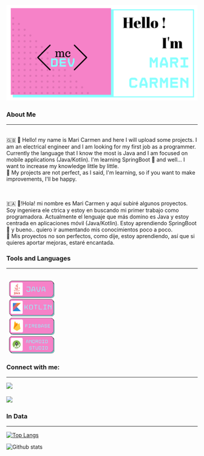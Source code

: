 

<img src= "https://github.com/MariCarmen1991/Assets/blob/master/app/src/main/res/drawable/mc.svg"></img>



###  About Me
<hr class="dotted">
<br>
🇬🇧 👋 Hello! my name is Mari Carmen and here I will upload some projects.
I am an electrical engineer and I am looking for my first job as a programmer.
Currently the language that I know the most is Java and I am focused on mobile applications (Java/Kotlin). 
I'm learning SpringBoot 🌱  and well...  I want to increase my knowledge little by little.
<br>💞️ My projects are not perfect, as I said, I'm learning, so if you want to make improvements, I'll be happy.</br>

##
<br>
🇪🇦 👋!Hola! mi nombre es Mari Carmen y aquí subiré algunos proyectos.
Soy ingeniera ele ctrica y estoy en buscando mi primer trabajo como programadora.
Actualmente el lenguaje que más domino es Java y estoy centrada en aplicaciones móvil (Java/Kotlin). 
Estoy aprendiendo SpringBoot🌱 y bueno.. quiero ir aumentando mis conocimientos poco a poco. 
<br>💞️ Mis proyectos no son  perfectos, como dije, estoy aprendiendo, así que si quieres aportar mejoras, estaré encantada. </br>


### Tools and Languages
<hr class="dotted">
<br>
 <CODE> <img width="120px" src="https://github.com/MariCarmen1991/Assets/blob/master/app/src/main/res/drawable/1.png" /> 
 <img  width="120px" src="https://github.com/MariCarmen1991/Assets/blob/master/app/src/main/res/drawable/2.png" /> 
 <img width="120px" src="https://github.com/MariCarmen1991/Assets/blob/master/app/src/main/res/drawable/3.png" /> 
 <img width="120px" src="https://github.com/MariCarmen1991/Assets/blob/master/app/src/main/res/drawable/4.png" /> </CODE>
 
 ### Connect with me:
  <hr class="dotted">
<!-- : https://shields.io/-->

[<img src="https://img.shields.io/badge/linkedin-%230077B5.svg?&style=for-the-badge&logo=linkedin&logoColor=white" />](https://www.linkedin.com/in/mccaam/)
<br></br>
[<img src="https://img.shields.io/badge/gmail-ed0000.svg?&style=for-the-badge&logo=gmail&logoColor=white" />](mailto:mc.caam@gmail.com)


 ### In Data
  <hr class="dotted">

  [![Top Langs](https://github-readme-stats.vercel.app/api/top-langs/?username=MariCarmen1991&hide=jupyter%20notebook&show_icons=true&layout=compact&hide_border=true)](https://github.com/anuraghazra/github-readme-stats)
<!-- Your github readme stats You can use this api: https://github.com/anuraghazra/github-readme-stats-->
<p>
    <img width="55%" align="left" alt="Github stats" src="https://github-readme-stats.vercel.app/api?username=MariCarmen1991&show_icons=true&hide_border=false"/>
<br></br>
<!---MariCarmen1991/MariCarmen1991 is a ✨ special ✨ repository because its `README.md` (this file) appears on your GitHub profile.
You can click the Preview link to take a look at your changes.
--->
